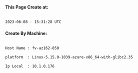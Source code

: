 
   
#### This Page Create at:

```bash

2023-06-08 - 15:31:28 UTC

```

#### Create By Machine:

```bash

Host Name : fv-az162-850

platform  : Linux-5.15.0-1039-azure-x86_64-with-glibc2.35

Ip Local  : 10.1.0.176

```

